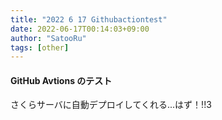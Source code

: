 ```yaml
---
title: "2022 6 17 Githubactiontest"
date: 2022-06-17T00:14:03+09:00
author: "SatooRu"
tags: [other]
---
```



#### GitHub Avtions のテスト
さくらサーバに自動デプロイしてくれる...はず！!!3